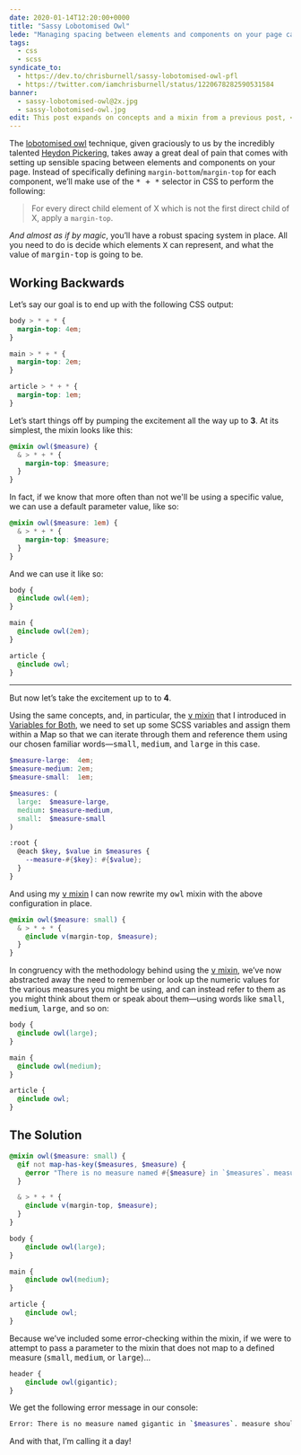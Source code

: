 ```yaml
---
date: 2020-01-14T12:20:00+0000
title: "Sassy Lobotomised Owl"
lede: "Managing spacing between elements and components on your page can be a tiring task if undertaken manually. This is where the lobotomised owl comes in: a short, simple snippet of CSS that simplifies this whole process for you. In this article I’ll explain how I make use of it in a more dynamic way using a SCSS mixin."
tags:
  - css
  - scss
syndicate_to:
  - https://dev.to/chrisburnell/sassy-lobotomised-owl-pfl
  - https://twitter.com/iamchrisburnell/status/1220678282590531584
banner:
  - sassy-lobotomised-owl@2x.jpg
  - sassy-lobotomised-owl.jpg
edit: This post expands on concepts and a mixin from a previous post, <a href="/article/variables-for-both/">Variables for Both</a>, which I recommend you to read if you’re interested in the context around how the <samp>v</samp> mixin is used.<br><br><a href="#the-solution"><em>Skip to the full <samp>owl</samp> mixin solution.</em></a>
---
```


The <a href="https://alistapart.com/article/axiomatic-css-and-lobotomized-owls/" rel="external">lobotomised owl</a> technique, given graciously to us by the incredibly talented <a href="https://heydonworks.com" rel="external">Heydon Pickering</a>, takes away a great deal of pain that comes with setting up sensible spacing between elements and components on your page. Instead of specifically defining `margin-bottom`/`margin-top` for each component, we’ll make use of the <samp>* + *</samp> selector in CSS to perform the following:

> For every direct child element of X which is not the first direct child of X, apply a `margin-top`.

*And almost as if by magic*, you’ll have a robust spacing system in place. All you need to do is decide which elements <samp>X</samp> can represent, and what the value of <samp>margin-top</samp> is going to be.


## Working Backwards

Let’s say our goal is to end up with the following CSS output:

```css
body > * + * {
  margin-top: 4em;
}

main > * + * {
  margin-top: 2em;
}

article > * + * {
  margin-top: 1em;
}
```

Let’s start things off by pumping the excitement all the way up to **3**. At its simplest, the mixin looks like this:

```scss
@mixin owl($measure) {
  & > * + * {
    margin-top: $measure;
  }
}
```

In fact, if we know that more often than not we'll be using a specific value, we can use a default parameter value, like so:

```scss
@mixin owl($measure: 1em) {
  & > * + * {
    margin-top: $measure;
  }
}
```

And we can use it like so:

```scss
body {
  @include owl(4em);
}

main {
  @include owl(2em);
}

article {
  @include owl;
}
```

--------


But now let’s take the excitement up to to **4**.

Using the same concepts, and, in particular, the <a href="/article/variables-for-both/"><samp>v</samp> mixin</a> that I introduced in [Variables for Both](/article/variables-for-both), we need to set up some SCSS variables and assign them within a Map so that we can iterate through them and reference them using our chosen familiar words—<samp>small</samp>, <samp>medium</samp>, and <samp>large</samp> in this case.

```scss
$measure-large:  4em;
$measure-medium: 2em;
$measure-small:  1em;

$measures: (
  large:  $measure-large,
  medium: $measure-medium,
  small:  $measure-small
)

:root {
  @each $key, $value in $measures {
    --measure-#{$key}: #{$value};
  }
}
```

And using my <a href="/article/variables-for-both/"><samp>v</samp> mixin</a> I can now rewrite my <samp>owl</samp> mixin with the above configuration in place.

```scss
@mixin owl($measure: small) {
  & > * + * {
    @include v(margin-top, $measure);
  }
}
```

In congruency with the methodology behind using the <a href="/article/variables-for-both/"><samp>v</samp> mixin</a>, we’ve now abstracted away the need to remember or look up the numeric values for the various measures you might be using, and can instead refer to them as you might think about them or speak about them—using words like <samp>small</samp>, <samp>medium</samp>, <samp>large</samp>, and so on:

```scss
body {
  @include owl(large);
}

main {
  @include owl(medium);
}

article {
  @include owl;
}
```

## The Solution

```scss
@mixin owl($measure: small) {
  @if not map-has-key($measures, $measure) {
    @error "There is no measure named #{$measure} in `$measures`. measure should be one of #{map-keys($measures)}.";
  }

  & > * + * {
    @include v(margin-top, $measure);
  }
}

body {
    @include owl(large);
}

main {
    @include owl(medium);
}

article {
    @include owl;
}
```

Because we’ve included some error-checking within the mixin, if we were to attempt to pass a parameter to the mixin that does not map to a defined measure (<samp>small</samp>, <samp>medium</samp>, or <samp>large</samp>)…

```scss
header {
    @include owl(gigantic);
}
```

We get the following error message in our console:

```bash
Error: There is no measure named gigantic in `$measures`. measure should be one of small, medium, large.
```

And with that, I’m calling it a day!
